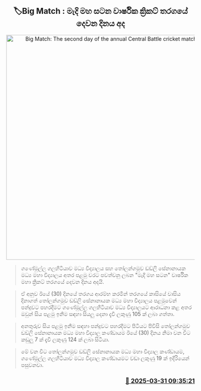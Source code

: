 <p align='center'><b><h2 align='center' title='Big Match: The second day of the annual Central Battle cricket match is today'>🏷Big Match : මැදි මහ සටන වාර්ෂික ක්‍රිකට් තරගයේ දෙවන දිනය අද</h2></b></p>
<p align='center'><img src='https://helakuru.sgp1.cdn.digitaloceanspaces.com/esana/images/lib/battle-of-centra.jpg' width='600' alt='Big Match: The second day of the annual Central Battle cricket match is today'></p>

> ගණේමුල්ල ගලහිටියාව මධ්‍ය විද්‍යාලය සහ තෝලන්ගමුව ඩඩ්ලි සේනානායක මධ්‍ය මහා විද්‍යාලය අතර පළමු වර‍ට පවත්වනු ලබන "මැදි මහ සටන" වාර්ෂික මහා ක්‍රිකට් තරගයේ දෙවන දිනය අදයි.

> ඒ අනුව ඊයේ (30) දින​යේ තරගය ආරම්භ කරමින් තරගයේ කාසියේ වාසිය දිනාගත් තෝලන්ගමුව ඩඩ්ලි සේනානායක මධ්‍ය මහා විද්‍යාලය පළමුවෙන් පන්දුවට පහරදීමට ගණේමුල්ල ගලහිටියාව මධ්‍ය විද්‍යාලයට ආරාධනා කළ අතර ඔවුන් සිය පළමු ඉනිම සඳහා සියලු දෙනා දැවී ලකුණු 105 ක් ලබා ගත්තා.

> අනතුරුව සිය පළමු ඉනිම සඳහා පන්දුවට පහරදීමට පිටියට පිවිසි තෝලන්ගමුව ඩඩ්ලි සේනානායක මධ්‍ය මහා විද්‍යාල කණ්ඩායම ඊයේ (30) දිනය නිමා වන විට කඩුලු 7 ක් දැවී ලකුණු 124 ක් ලබා සිටියා.

> මේ වන විට තෝලන්ගමුව ඩඩ්ලි සේනානායක මධ්‍ය මහා විද්‍යාල කණ්ඩායම, ගණේමුල්ල ගලහිටියාව මධ්‍ය විද්‍යාල කණ්ඩායමට වඩා ලකුණු 19 ක් ඉදිරියෙන් පසුවනවා.



<h3 align='right'><a href='https://www.helakuru.lk/esana/p/108802/'>📅 2025-03-31 09:35:21</a></h3>
